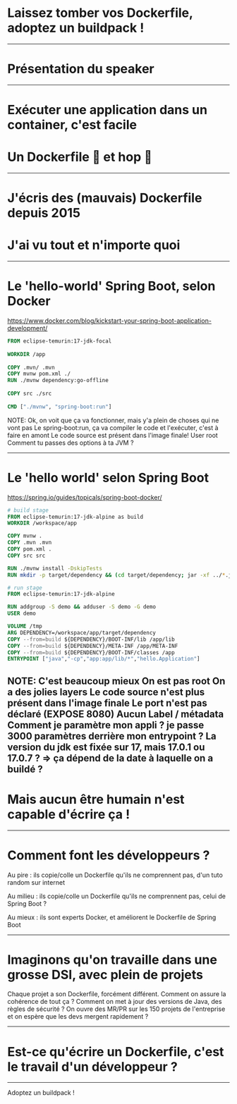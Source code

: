 # Laissez tomber vos Dockerfile, adoptez un buildpack !

---

# Présentation du speaker

---

# Exécuter une application dans un container, c'est facile

# Un Dockerfile 🐋 et hop 🚀

---

# J'écris des (mauvais) Dockerfile depuis 2015

# J'ai vu tout et n'importe quoi

---

# Le 'hello-world' Spring Boot, selon Docker

https://www.docker.com/blog/kickstart-your-spring-boot-application-development/

```Dockerfile
FROM eclipse-temurin:17-jdk-focal
 
WORKDIR /app
 
COPY .mvn/ .mvn
COPY mvnw pom.xml ./
RUN ./mvnw dependency:go-offline
 
COPY src ./src
 
CMD ["./mvnw", "spring-boot:run"]
```

NOTE:
Ok, on voit que ça va fonctionner, mais y'a plein de choses qui ne vont pas
Le spring-boot:run, ça va compiler le code et l'exécuter, c'est à faire en amont
Le code source est présent dans l'image finale!
User root
Comment tu passes des options à ta JVM ?

---

# Le 'hello world' selon Spring Boot

https://spring.io/guides/topicals/spring-boot-docker/

```Dockerfile
# build stage
FROM eclipse-temurin:17-jdk-alpine as build
WORKDIR /workspace/app

COPY mvnw .
COPY .mvn .mvn
COPY pom.xml .
COPY src src

RUN ./mvnw install -DskipTests
RUN mkdir -p target/dependency && (cd target/dependency; jar -xf ../*.jar)

# run stage
FROM eclipse-temurin:17-jdk-alpine

RUN addgroup -S demo && adduser -S demo -G demo
USER demo

VOLUME /tmp
ARG DEPENDENCY=/workspace/app/target/dependency
COPY --from=build ${DEPENDENCY}/BOOT-INF/lib /app/lib
COPY --from=build ${DEPENDENCY}/META-INF /app/META-INF
COPY --from=build ${DEPENDENCY}/BOOT-INF/classes /app
ENTRYPOINT ["java","-cp","app:app/lib/*","hello.Application"]
```

NOTE:
C'est beaucoup mieux
On est pas root
On a des jolies layers
Le code source n'est plus présent dans l'image finale
Le port n'est pas déclaré (EXPOSE 8080)
Aucun Label / métadata
Comment je paramètre mon appli ? je passe 3000 paramètres derrière mon entrypoint ?
La version du jdk est fixée sur 17, mais 17.0.1 ou 17.0.7 ? => ça dépend de la date à laquelle on a buildé ?
---

# Mais aucun être humain n'est capable d'écrire ça !

---

# Comment font les développeurs ?

Au pire : ils copie/colle un Dockerfile qu'ils ne comprennent pas, d'un tuto random sur internet

Au milieu : ils copie/colle un Dockerfile qu'ils ne comprennent pas, celui de Spring Boot ?

Au mieux : ils sont experts Docker, et améliorent le Dockerfile de Spring Boot

---

# Imaginons qu'on travaille dans une grosse DSI, avec plein de projets

Chaque projet a son Dockerfile, forcément différent.
Comment on assure la cohérence de tout ça ?
Comment on met à jour des versions de Java, des règles de sécurité ?
On ouvre des MR/PR sur les 150 projets de l'entreprise et on espère que les devs mergent rapidement ?

---

 # Est-ce qu'écrire un Dockerfile, c'est le travail d'un développeur ?

---

Adoptez un buildpack !

[](talk-logo.svg)